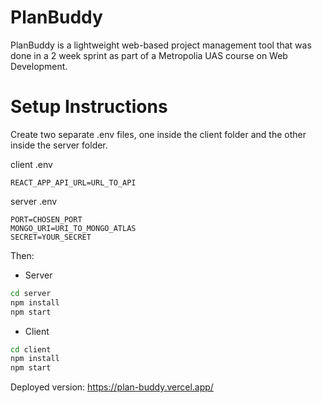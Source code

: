 # PlanBuddy
PlanBuddy is a lightweight web-based project management tool that was done in a 2 week sprint as part of a Metropolia UAS course on Web Development.

# Setup Instructions

Create two separate .env files, one inside the client folder and the other inside the server folder.

client .env
```env
REACT_APP_API_URL=URL_TO_API
```
server .env
```env
PORT=CHOSEN_PORT
MONGO_URI=URI_TO_MONGO_ATLAS
SECRET=YOUR_SECRET
```
Then:
- Server

```bash
cd server
npm install
npm start
```

- Client
```bash
cd client
npm install
npm start
```

Deployed version:
https://plan-buddy.vercel.app/


